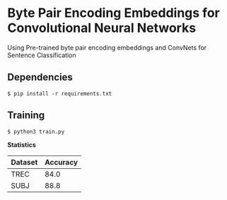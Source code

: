 # Byte Pair Encoding Embeddings for Convolutional Neural Networks
Using Pre-trained byte pair encoding embeddings and ConvNets for Sentence Classification

## Dependencies
```
$ pip install -r requirements.txt
```

## Training
```
$ python3 train.py
```

**Statistics**

| Dataset | Accuracy
|---|---|
| TREC | 84.0 |
| SUBJ | 88.8 |